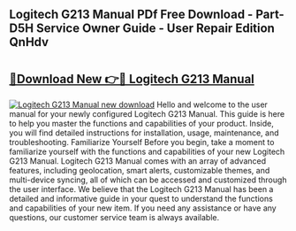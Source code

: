 ## Logitech G213 Manual PDf Free Download - Part-D5H Service Owner Guide - User Repair Edition QnHdv

# <h2><a href="http://cf27419.oget.top/?id=Logitech+G213+Manual">🔗Download New 👉🔴 Logitech G213 Manual</a></h2>

[![Logitech G213 Manual new download](https://i.imgur.com/5g1atiW.png)](http://cf27419.oget.top/?id=Logitech+G213+Manual)
Hello and welcome to the user manual for your newly configured Logitech G213 Manual. This guide is here to help you master the functions and capabilities of your product. Inside, you will find detailed instructions for installation, usage, maintenance, and troubleshooting. Familiarize Yourself Before you begin, take a moment to familiarize yourself with the functions and capabilities of your new Logitech G213 Manual. Logitech G213 Manual comes with an array of advanced features, including geolocation, smart alerts, customizable themes, and multi-device syncing, all of which can be accessed and customized through the user interface. We believe that the Logitech G213 Manual has been a detailed and informative guide in your quest to understand the functions and capabilities of your new item. If you need any assistance or have any questions, our customer service team is always available.
